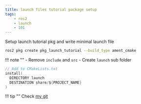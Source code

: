 ```yaml
---
title: launch files tutorial package setup
tags:
    - ros2
    - launch
    - 101
---
```


Setup launch tutorial pkg and write minimal launch file

```bash
ros2 pkg create pkg_launch_tutorial --build_type ament_cmake
```

!!! note ""
    - Remove  `include` and `src`
    - Create `launch` sub folder


```c title="CMakeLists.txt"
// Add to CMakeLists.txt
install(
  DIRECTORY launch
  DESTINATION share/${PROJECT_NAME}
)
```

!!! tip ""
    Check [my git](https://github.com/robobe/ros2_launch_tutorial)
     
     